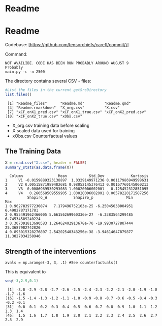 # Readme

# Readme

Codebase: \[https://github.com/tensorchiefs/carefl/commit/\]

Command:

    NOT AVAILIBE. CODE HAS BEEN RUN PROBABLY AROUND AUGUST 9
    Probably
    main.py -c -n 2500

The directory contains several CSV - files:

``` r
#List the files in the current getSrcDirectory
list.files()
```

     [1] "Readme_files"      "Readme.md"         "Readme.qmd"       
     [4] "Readme.rmarkdown"  "X_org.csv"         "X.csv"            
     [7] "xCF_onX1_pred.csv" "xCF_onX1_true.csv" "xCF_onX2_pred.csv"
    [10] "xCF_onX2_true.csv" "xObs.csv"         

-   X_org.csv training data before scaling
-   X scaled data used for training
-   xObs.csv Counterfactual values

## The Training Data

``` r
X = read.csv("X.csv", header = FALSE)
summary_stats(as.data.frame(X))
```

      Column                Mean          Std_Dev            Kurtosis
    1     V1 -0.0159889323138897  1.0329149971236 0.00117986949599631
    2     V2 0.00515871989482681 0.98052145376413 0.00167760145060213
    3     V3  0.0086969530293083 1.00020006002001   0.125452312851095
    4     V4   0.260568509559905 1.00020006002001 0.00578220171587256
              Shapiro_W            Shapiro_p               Min              Max
    1 0.962783977230874   7.179496752163e-25 -6.25045038004951  6.4982787171781
    2 0.955491962466005 5.66156269960336e-27  -6.2383564299485 6.74534589240224
    3 0.307391813690583 1.26462402913678e-70 -19.9930727807444 25.3687902742826
    4 0.895015328276807 2.54202540343256e-38 -3.94614647879877 11.3027034250946

## Strength of the interventions

    xvals = np.arange(-3, 3, .1) #See counterfactuals()

This is equivalent to

``` r
seq(-3,2.9,0.1)
```

     [1] -3.0 -2.9 -2.8 -2.7 -2.6 -2.5 -2.4 -2.3 -2.2 -2.1 -2.0 -1.9 -1.8 -1.7 -1.6
    [16] -1.5 -1.4 -1.3 -1.2 -1.1 -1.0 -0.9 -0.8 -0.7 -0.6 -0.5 -0.4 -0.3 -0.2 -0.1
    [31]  0.0  0.1  0.2  0.3  0.4  0.5  0.6  0.7  0.8  0.9  1.0  1.1  1.2  1.3  1.4
    [46]  1.5  1.6  1.7  1.8  1.9  2.0  2.1  2.2  2.3  2.4  2.5  2.6  2.7  2.8  2.9

